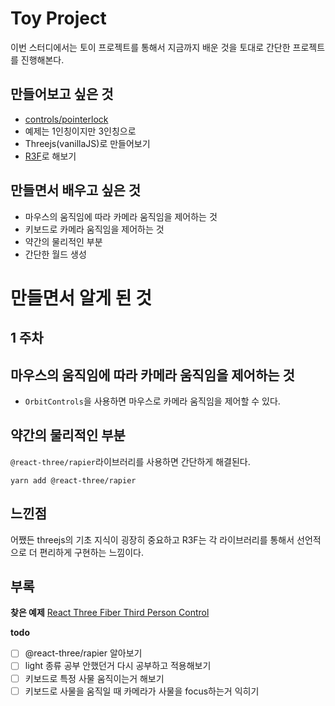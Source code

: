 # Toy Project

이번 스터디에서는 토이 프로젝트를 통해서 지금까지 배운 것을 토대로 간단한 프로젝트를 진행해본다.

## 만들어보고 싶은 것

- [controls/pointerlock](https://threejs.org/examples/#misc_controls_pointerlock)
- 예제는 1인칭이지만 3인칭으로
- Threejs(vanillaJS)로 만들어보기
- [R3F](https://r3f.docs.pmnd.rs/getting-started/introduction)로 해보기

## 만들면서 배우고 싶은 것

- 마우스의 움직임에 따라 카메라 움직임을 제어하는 것
- 키보드로 카메라 움직임을 제어하는 것
- 약간의 물리적인 부분
- 간단한 월드 생성

# 만들면서 알게 된 것

## 1 주차

## 마우스의 움직임에 따라 카메라 움직임을 제어하는 것

- `OrbitControls`을 사용하면 마우스로 카메라 움직임을 제어할 수 있다.

## 약간의 물리적인 부분

`@react-three/rapier`라이브러리를 사용하면 간단하게 해결된다.

```shell
yarn add @react-three/rapier
```

## 느낀점

어쨌든 threejs의 기초 지식이 굉장히 중요하고 R3F는 각 라이브러리를 통해서 선언적으로 더 편리하게 구현하는 느낌이다.

## 부록

**찾은 예제**
[React Three Fiber Third Person Control](https://medium.com/@m.mhde96/react-three-fiber-third-person-control-a0476c189dd1)

**todo**

- [ ] @react-three/rapier 알아보기
- [ ] light 종류 공부 안했던거 다시 공부하고 적용해보기
- [ ] 키보드로 특정 사물 움직이는거 해보기
- [ ] 키보드로 사물을 움직일 때 카메라가 사물을 focus하는거 익히기
